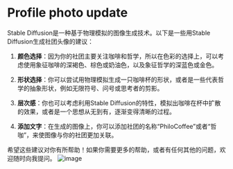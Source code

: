 # Profile photo update
Stable Diffusion是一种基于物理模拟的图像生成技术。以下是一些用Stable Diffusion生成社团头像的建议：

1. **颜色选择**：因为你的社团主要关注咖啡和哲学，所以在色彩的选择上，可以考虑使用象征咖啡的深褐色、棕色或奶油色，以及象征哲学的深蓝色或金色。

2. **形状选择**：你可以尝试用物理模拟生成一只咖啡杯的形状，或者是一些代表哲学的抽象形状，例如无限符号、问号或思考者的剪影。

3. **层次感**：你也可以考虑利用Stable Diffusion的特性，模拟出咖啡在杯中扩散的效果，或者是一个思想从无到有，逐渐变得清晰的过程。

4. **添加文字**：在生成的图像上，你可以添加社团的名称“PhiloCoffee”或者“哲咖”，来使图像与你的社团更加关联。

希望这些建议对你有所帮助！如果你需要更多的帮助，或者有任何其他的问题，欢迎随时向我提问。
![image](https://github.com/PhiloCoffee/Tech_AI/assets/72364066/2431aeae-ad3b-4183-818f-8ec9d8c3ea00)
